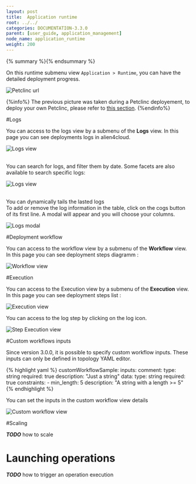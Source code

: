 ```yaml
---
layout: post
title:  Application runtime
root: ../../
categories: DOCUMENTATION-3.3.0
parent: [user_guide, application_management]
node_name: application_runtime
weight: 200
---
```


{% summary %}{% endsummary %}

On this runtime submenu view `Application > Runtime`, you can have the detailed deployment
progress.

![Petclinc url](../../images/3.3.0/user_guide/user_guide_topology_template_runtime.png)

{%info%}
The previous picture was taken during a Petclinc deployement, to deploy your own Petclinc, please refer to [this section](#/documentation/3.0.0/orchestrators/yorc/quickstart.html).
{%endinfo%}

#Logs

You can access to the logs view by a submenu of the **Logs** view. In this page you can see deployments logs in alien4cloud.

![Logs view](../../images/3.3.0/user_guide/log_view.png)

<br/>
You can search for logs, and filter them by date. Some facets are also available to search specific logs:

![Logs view](../../images/3.3.0/user_guide/log_view_filters.png)

<br/>
You can dynamically tails the lasted logs

<br/>
To add or remove the log information in the table, click on the cogs button of its first line. A modal will appear and you will choose your columns.

![Logs modal](../../images/user_guide/application/log_modal.png)

#Deployment workflow

You can access to the workflow view by a submenu of the **Workflow** view. In this page you can see deployment steps diagramm :

![Workflow view](../../images/3.3.0/user_guide/workflow_view.png)

#Execution

You can access to the Execution view by a submenu of the **Execution** view. In this page you can see deployment steps list :

![Execution view](../../images/3.3.0/user_guide/execution_view_1.png)

You can access to the log step by clicking on the log icon.

![Step Execution view](../../images/3.3.0/user_guide/execution_view_2.png)

#Custom workflows inputs

Since version 3.0.0, it is possible to specify custom workflow inputs.
These inputs can only be defined in topology YAML editor.

{% highlight yaml %}
    customWorkflowSample:
      inputs:
        comment:
          type: string
          required: true
          description: "Just a string"
        data:
          type: string
          required: true
          constraints:
          - min_length: 5
          description: "A string with a length >= 5" 
{% endhighlight %}


You can set the inputs in the custom workflow view details 

![Custom workflow view](../../images/3.3.0/user_guide/custom_workflow_inputs.png)

#Scaling

***TODO*** how to scale

# Launching operations
***TODO*** how to trigger an operation execution
